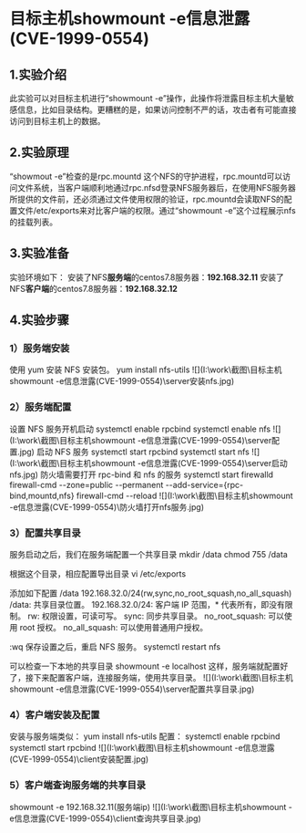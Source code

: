 # 目标主机showmount -e信息泄露(CVE-1999-0554)
## 1.实验介绍
此实验可以对目标主机进行“showmount -e”操作，此操作将泄露目标主机大量敏感信息，比如目录结构。更糟糕的是，如果访问控制不严的话，攻击者有可能直接访问到目标主机上的数据。
## 2.实验原理
“showmout -e”检查的是rpc.mountd 这个NFS的守护进程，rpc.mountd可以访问文件系统，当客户端顺利地通过rpc.nfsd登录NFS服务器后，在使用NFS服务器所提供的文件前，还必须通过文件使用权限的验证，rpc.mountd会读取NFS的配置文件/etc/exports来对比客户端的权限。通过“showmount -e”这个过程展示nfs的挂载列表。
## 3.实验准备
实验环境如下：
安装了NFS**服务端**的centos7.8服务器：**192.168.32.11**
安装了NFS**客户端**的centos7.8服务器：**192.168.32.12**

## 4.实验步骤
### 1）服务端安装
使用 yum 安装 NFS 安装包。
yum install nfs-utils
![](I:\work\截图\目标主机showmount -e信息泄露(CVE-1999-0554)\server安装nfs.jpg)

### 2）服务端配置
设置 NFS 服务开机启动
systemctl enable rpcbind
systemctl enable nfs
![](I:\work\截图\目标主机showmount -e信息泄露(CVE-1999-0554)\server配置.jpg)
启动 NFS 服务
systemctl start rpcbind
systemctl start nfs
![](I:\work\截图\目标主机showmount -e信息泄露(CVE-1999-0554)\server启动nfs.jpg)
防火墙需要打开 rpc-bind 和 nfs 的服务
systemctl start firewalld
firewall-cmd --zone=public --permanent --add-service={rpc-bind,mountd,nfs}
firewall-cmd --reload
![](I:\work\截图\目标主机showmount -e信息泄露(CVE-1999-0554)\防火墙打开nfs服务.jpg)

### 3）配置共享目录
服务启动之后，我们在服务端配置一个共享目录
mkdir /data
chmod 755 /data

根据这个目录，相应配置导出目录
vi /etc/exports

添加如下配置
/data 192.168.32.0/24(rw,sync,no_root_squash,no_all_squash)
/data: 共享目录位置。
192.168.32.0/24: 客户端 IP 范围，* 代表所有，即没有限制。
rw: 权限设置，可读可写。
sync: 同步共享目录。
no_root_squash: 可以使用 root 授权。
no_all_squash: 可以使用普通用户授权。

:wq 保存设置之后，重启 NFS 服务。
systemctl restart nfs

可以检查一下本地的共享目录
showmount -e localhost
这样，服务端就配置好了，接下来配置客户端，连接服务端，使用共享目录。
![](I:\work\截图\目标主机showmount -e信息泄露(CVE-1999-0554)\server配置共享目录.jpg)

### 4）客户端安装及配置
安装与服务端类似：
yum install nfs-utils
配置：
systemctl enable rpcbind
systemctl start rpcbind
![](I:\work\截图\目标主机showmount -e信息泄露(CVE-1999-0554)\client安装配置.jpg)

### 5）客户端查询服务端的共享目录
showmount -e 192.168.32.11(服务端ip)
![](I:\work\截图\目标主机showmount -e信息泄露(CVE-1999-0554)\client查询共享目录.jpg)